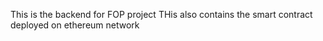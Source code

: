 This is the backend for FOP project
THis also contains the smart contract deployed on ethereum network
